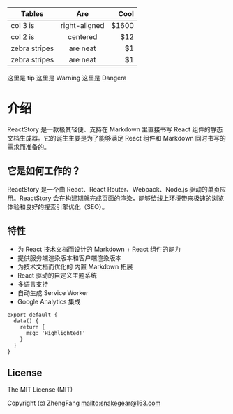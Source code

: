 | Tables        |      Are      |  Cool |
| ------------- | :-----------: | ----: |
| col 3 is      | right-aligned | $1600 |
| col 2 is      |   centered    |   $12 |
| zebra stripes |   are neat    |    $1 |
| zebra stripes |   are neat    |    $1 |

<Tip>这里是 tip</Tip>
<Warning>这里是 Warning</Warning>
<Danger>这里是 Dangera</Danger>

# 介绍

ReactStory 是一款极其轻便、支持在 Markdown 里直接书写 React 组件的静态文档生成器。它的诞生主要是为了能够满足 React 组件和 Markdown 同时书写的需求而准备的。

## 它是如何工作的？

ReactStory 是一个由 React、React Router、Webpack、Node.js 驱动的单页应用。ReactStory 会在构建期就完成页面的渲染，能够给线上环境带来极速的浏览体验和良好的搜索引擎优化（SEO）。

## 特性

* 为 React 技术文档而设计的 Markdown + React 组件的能力
* 提供服务端渲染版本和客户端渲染版本
* 为技术文档而优化的 内置 Markdown 拓展
* React 驱动的自定义主题系统
* 多语言支持
* 自动生成 Service Worker
* Google Analytics 集成

```js{4}
export default {
  data() {
    return {
      msg: 'Highlighted!'
    }
  }
}
```

## License

The MIT License (MIT)

Copyright (c) ZhengFang <mailto:snakegear@163.com>

